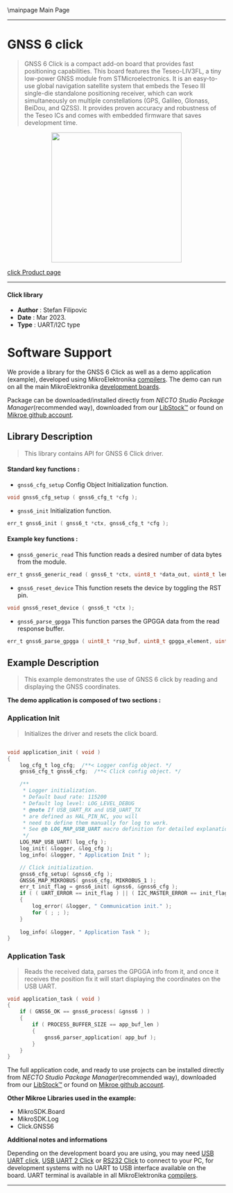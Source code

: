 \mainpage Main Page

---
# GNSS 6 click

> GNSS 6 Click is a compact add-on board that provides fast positioning capabilities. This board features the Teseo-LIV3FL, a tiny low-power GNSS module from STMicroelectronics. It is an easy-to-use global navigation satellite system that embeds the Teseo III single-die standalone positioning receiver, which can work simultaneously on multiple constellations (GPS, Galileo, Glonass, BeiDou, and QZSS). It provides proven accuracy and robustness of the Teseo ICs and comes with embedded firmware that saves development time.

<p align="center">
  <img src="https://download.mikroe.com/images/click_for_ide/gnss6_click.png" height=300px>
</p>

[click Product page](https://www.mikroe.com/gnss-6-click)

---


#### Click library

- **Author**        : Stefan Filipovic
- **Date**          : Mar 2023.
- **Type**          : UART/I2C type


# Software Support

We provide a library for the GNSS 6 Click
as well as a demo application (example), developed using MikroElektronika
[compilers](https://www.mikroe.com/necto-studio).
The demo can run on all the main MikroElektronika [development boards](https://www.mikroe.com/development-boards).

Package can be downloaded/installed directly from *NECTO Studio Package Manager*(recommended way), downloaded from our [LibStock&trade;](https://libstock.mikroe.com) or found on [Mikroe github account](https://github.com/MikroElektronika/mikrosdk_click_v2/tree/master/clicks).

## Library Description

> This library contains API for GNSS 6 Click driver.

#### Standard key functions :

- `gnss6_cfg_setup` Config Object Initialization function.
```c
void gnss6_cfg_setup ( gnss6_cfg_t *cfg );
```

- `gnss6_init` Initialization function.
```c
err_t gnss6_init ( gnss6_t *ctx, gnss6_cfg_t *cfg );
```

#### Example key functions :

- `gnss6_generic_read` This function reads a desired number of data bytes from the module.
```c
err_t gnss6_generic_read ( gnss6_t *ctx, uint8_t *data_out, uint8_t len )
```

- `gnss6_reset_device` This function resets the device by toggling the RST pin.
```c
void gnss6_reset_device ( gnss6_t *ctx );
```

- `gnss6_parse_gpgga` This function parses the GPGGA data from the read response buffer.
```c
err_t gnss6_parse_gpgga ( uint8_t *rsp_buf, uint8_t gpgga_element, uint8_t *element_data );
```

## Example Description

> This example demonstrates the use of GNSS 6 click by reading and displaying the GNSS coordinates.

**The demo application is composed of two sections :**

### Application Init

> Initializes the driver and resets the click board.

```c

void application_init ( void )
{
    log_cfg_t log_cfg;  /**< Logger config object. */
    gnss6_cfg_t gnss6_cfg;  /**< Click config object. */

    /** 
     * Logger initialization.
     * Default baud rate: 115200
     * Default log level: LOG_LEVEL_DEBUG
     * @note If USB_UART_RX and USB_UART_TX 
     * are defined as HAL_PIN_NC, you will 
     * need to define them manually for log to work. 
     * See @b LOG_MAP_USB_UART macro definition for detailed explanation.
     */
    LOG_MAP_USB_UART( log_cfg );
    log_init( &logger, &log_cfg );
    log_info( &logger, " Application Init " );

    // Click initialization.
    gnss6_cfg_setup( &gnss6_cfg );
    GNSS6_MAP_MIKROBUS( gnss6_cfg, MIKROBUS_1 );
    err_t init_flag = gnss6_init( &gnss6, &gnss6_cfg );
    if ( ( UART_ERROR == init_flag ) || ( I2C_MASTER_ERROR == init_flag ) )
    {
        log_error( &logger, " Communication init." );
        for ( ; ; );
    }
    
    log_info( &logger, " Application Task " );
}

```

### Application Task

> Reads the received data, parses the GPGGA info from it, and once it receives the position fix it will start displaying the coordinates on the USB UART.

```c
void application_task ( void )
{
    if ( GNSS6_OK == gnss6_process( &gnss6 ) )
    {
        if ( PROCESS_BUFFER_SIZE == app_buf_len )
        {
            gnss6_parser_application( app_buf );
        }
    }
}
```

The full application code, and ready to use projects can be installed directly from *NECTO Studio Package Manager*(recommended way), downloaded from our [LibStock&trade;](https://libstock.mikroe.com) or found on [Mikroe github account](https://github.com/MikroElektronika/mikrosdk_click_v2/tree/master/clicks).

**Other Mikroe Libraries used in the example:**

- MikroSDK.Board
- MikroSDK.Log
- Click.GNSS6

**Additional notes and informations**

Depending on the development board you are using, you may need
[USB UART click](https://www.mikroe.com/usb-uart-click),
[USB UART 2 Click](https://www.mikroe.com/usb-uart-2-click) or
[RS232 Click](https://www.mikroe.com/rs232-click) to connect to your PC, for
development systems with no UART to USB interface available on the board. UART
terminal is available in all MikroElektronika
[compilers](https://shop.mikroe.com/compilers).

---
